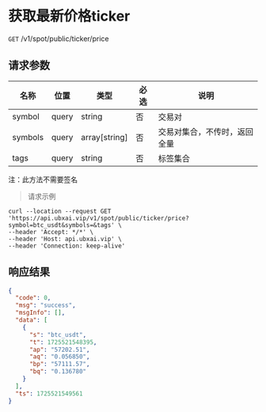 # 获取最新价格ticker

`GET` /v1/spot/public/ticker/price

## 请求参数

| 名称    | 位置  | 类型          | 必选 | 说明                         |
| ------- | ----- | ------------- | ---- | ---------------------------- |
| symbol  | query | string        | 否   | 交易对                       |
| symbols | query | array[string] | 否   | 交易对集合，不传时，返回全量 |
| tags    | query | string        | 否   | 标签集合                     |

注：此方法不需要签名

> 请求示例

```shell
curl --location --request GET 'https://api.ubxai.vip/v1/spot/public/ticker/price?symbol=btc_usdt&symbols=&tags' \
--header 'Accept: */*' \
--header 'Host: api.ubxai.vip' \
--header 'Connection: keep-alive' 
```

## 响应结果

```json
{
  "code": 0,
  "msg": "success",
  "msgInfo": [],
  "data": [
    {
      "s": "btc_usdt",
      "t": 1725521548395,
      "ap": "57202.51",
      "aq": "0.056850",
      "bp": "57111.57",
      "bq": "0.136780"
    }
  ],
  "ts": 1725521549561
}
```


